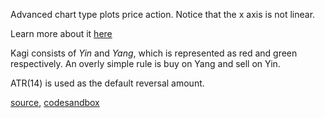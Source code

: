 Advanced chart type plots price action. Notice that the x axis is not linear.

Learn more about it [here](http://stockcharts.com/school/doku.php?id=chart_school:chart_analysis:kagi)

Kagi consists of *Yin* and *Yang*, which is represented as red and green respectively. An overly simple rule is buy on Yang and sell on Yin.

ATR(14) is used as the default reversal amount.

[source](https://github.com/rrag/whalestats-stockcharts/blob/master/docs/lib/charts/Kagi.js), [codesandbox](https://codesandbox.io/s/github/rrag/whalestats-stockcharts-examples2/tree/master/examples/Kagi)
